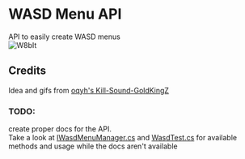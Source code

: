 # WASD Menu API
API to easily create WASD menus <br>
![W8bIt](https://github.com/Interesting-exe/WASDSharedAPI/assets/52731127/6a3ffbee-0912-4815-88d1-d89f5ff05b37)

## Credits
Idea and gifs from [oqyh's Kill-Sound-GoldKingZ](https://github.com/oqyh/cs2-Kill-Sound-GoldKingZ)

### TODO:
create proper docs for the API. <br>
Take a look at [IWasdMenuManager.cs](https://github.com/Interesting-exe/WASDSharedAPI/blob/master/WASDSharedAPI/IWasdMenuManager.cs) and [WasdTest.cs](https://github.com/Interesting-exe/WASDSharedAPI/blob/master/WasdSharedAPITest/WasdTest.cs) for available methods and usage while the docs aren't available
